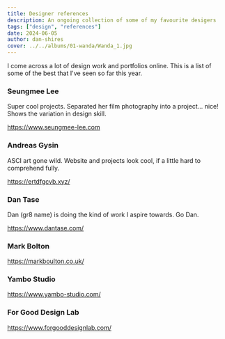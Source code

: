 ```yaml
---
title: Designer references
description: An ongoing collection of some of my favourite desigers
tags: ["design", "references"]
date: 2024-06-05
author: dan-shires
cover: ../../albums/01-wanda/Wanda_1.jpg
---
```


I come across a lot of design work and portfolios online. This is a list of some of the best that I've seen so far this year.

### Seungmee Lee
Super cool projects. Separated her film photography into a project… nice! Shows the variation in design skill.

https://www.seungmee-lee.com

### Andreas Gysin
ASCI art gone wild. Website and projects look cool, if a little hard to comprehend fully.

https://ertdfgcvb.xyz/

### Dan Tase
Dan (gr8 name) is doing the kind of work I aspire towards. Go Dan.

https://www.dantase.com/

### Mark Bolton
https://markboulton.co.uk/

### Yambo Studio
https://www.yambo-studio.com/

### For Good Design Lab
https://www.forgooddesignlab.com/

 <script src='https://cdn.jsdelivr.net/gh/eddymens/markdown-external-link-script@v2.0.0/main.min.js'></script>

